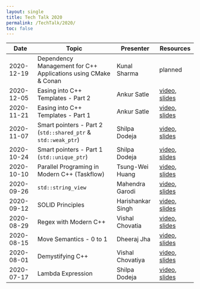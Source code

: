 ```yaml
---
layout: single
title: Tech Talk 2020
permalink: /TechTalk/2020/
toc: false
---
```

| Date |  Topic  | Presenter | Resources |
|---|---|---|---|
| 2020-12-19 |  Dependency Management for C++ Applications using CMake & Conan  | Kunal Sharma | planned |
| 2020-12-05 |  Easing into C++ Templates - Part 2  | Ankur Satle | [video](https://youtu.be/nPzAETndc6s), [slides](https://github.com/CppIndia-UserGroup/CppIndia-SessionDocuments/tree/master/05-12-2020) |
| 2020-11-21 |  Easing into C++ Templates - Part 1  | Ankur Satle | [video](https://youtu.be/70j-F20W6Mo), [slides](https://github.com/CppIndia-UserGroup/CppIndia-SessionDocuments/tree/master/21-11-2020) |
| 2020-11-07 |  Smart pointers - Part 2 (`std::shared_ptr` & `std::weak_ptr`)  | Shilpa Dodeja | [video](https://youtu.be/NrGrIAOg3Kk), [slides](https://github.com/CppIndia-UserGroup/CppIndia-SessionDocuments/tree/master/07-11-2020) |
| 2020-10-24 |  Smart pointers - Part 1 (`std::unique_ptr`)  | Shilpa Dodeja | [video](https://youtu.be/BZQX0vW3It4), [slides](https://github.com/CppIndia-UserGroup/CppIndia-SessionDocuments/tree/master/24-10-2020) |
| 2020-10-10 |  Parallel Programing in Modern C++ (Taskflow)  | Tsung-Wei Huang | [video](https://youtu.be/BRt3KQTCA2w), [slides](https://github.com/CppIndia-UserGroup/CppIndia-SessionDocuments/tree/master/10-10-2020) |
| 2020-09-26 | `std::string_view` | Mahendra Garodi | [video](https://youtu.be/xJ7Y5zdBi8U), [slides](https://github.com/CppIndia-UserGroup/CppIndia-SessionDocuments/tree/master/26-09-2020) |
| 2020-09-12 | SOLID Principles | Harishankar Singh | [video](https://youtu.be/fda77bHlOmk), [slides](https://github.com/CppIndia-UserGroup/CppIndia-SessionDocuments/blob/master/12-09-2020) |
| 2020-08-29 | Regex with Modern C++ | Vishal Chovatia | [video](https://youtu.be/OXPALxWVbCA), [slides](https://github.com/CppIndia-UserGroup/CppIndia-SessionDocuments/tree/master/29-08-2020) |
| 2020-08-15 | Move Semantics - 0 to 1 | Dheeraj Jha | [video](https://youtu.be/QH_9CBKoDTA), [slides](https://github.com/CppIndia-UserGroup/CppIndia-SessionDocuments/tree/master/15-08-2020) |
| 2020-08-01 | Demystifying C++ | Vishal Chovatiya | [video](https://youtu.be/Ev65lLpns7I), [slides](https://github.com/CppIndia-UserGroup/CppIndia-SessionDocuments/blob/master/01-08-2020) |
| 2020-07-17 | Lambda Expression | Shilpa Dodeja | [video](https://youtu.be/p6nCp-mx3Lk), [slides](https://github.com/CppIndia-UserGroup/CppIndia-SessionDocuments/blob/master/17-07-2020) |
